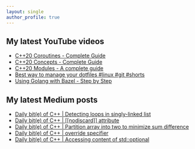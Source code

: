 ```yaml
---
layout: single
author_profile: true
---
```


## My latest YouTube videos

<ul>
<!--START_SECTION:youtube-->
<li><a href="https://www.youtube.com/watch?v=w-dmOHhBX9o">C++20 Coroutines - Complete Guide</a></li>
<li><a href="https://www.youtube.com/watch?v=1So7onMFxJM">C++20 Concepts  - Complete Guide</a></li>
<li><a href="https://www.youtube.com/watch?v=WRCwciJ5MTE">C++20 Modules - A complete guide</a></li>
<li><a href="https://www.youtube.com/watch?v=LHrB4TcU1JM">Best way to manage your dotfiles #linux #git #shorts</a></li>
<li><a href="https://www.youtube.com/watch?v=mXLrk0ipwz4">Using Golang with Bazel - Step by Step</a></li>
<!--END_SECTION:youtube-->
</ul>

## My latest Medium posts

<ul>
<!--START_SECTION:medium-->
<li><a href="https://medium.com/@simontoth/daily-bit-e-of-c-detecting-loops-in-singly-linked-list-b9c9bba2d7ed?source=rss-1e1de1006a93------2">Daily bit(e) of C++ | Detecting loops in singly-linked list</a></li>
<li><a href="https://medium.com/@simontoth/daily-bit-e-of-c-nodiscard-attribute-57cfeb940950?source=rss-1e1de1006a93------2">Daily bit(e) of C++ | [[nodiscard]] attribute</a></li>
<li><a href="https://medium.com/@simontoth/daily-bit-e-of-c-partition-array-into-two-to-minimize-sum-difference-172d27a481d0?source=rss-1e1de1006a93------2">Daily bit(e) of C++ | Partition array into two to minimize sum difference</a></li>
<li><a href="https://medium.com/@simontoth/daily-bit-e-of-c-override-specifier-c1637f46f883?source=rss-1e1de1006a93------2">Daily bit(e) of C++ | override specifier</a></li>
<li><a href="https://medium.com/@simontoth/daily-bit-e-of-c-accessing-content-of-std-optional-6cfb646304d4?source=rss-1e1de1006a93------2">Daily bit(e) of C++ | Accessing content of std::optional</a></li>
<!--END_SECTION:medium-->
</ul>